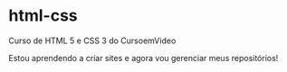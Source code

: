 # html-css
 Curso de HTML 5 e CSS 3 do CursoemVideo

 Estou aprendendo a criar sites e agora vou gerenciar meus repositórios!